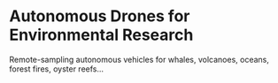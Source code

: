 # Autonomous Drones for Environmental Research
Remote-sampling autonomous vehicles for whales, volcanoes, oceans, forest fires, oyster reefs...
